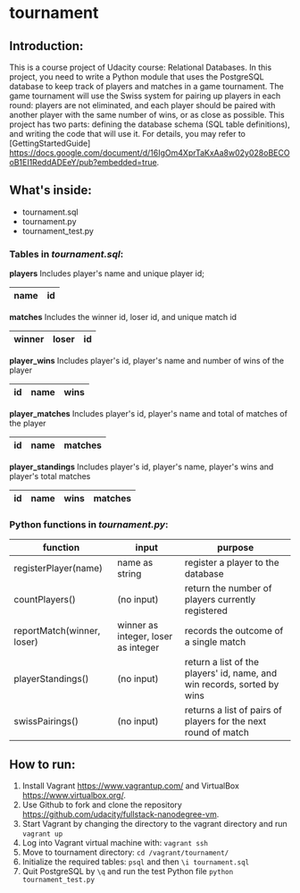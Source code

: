 # tournament
## Introduction: 
  This is a course project of Udacity course: Relational Databases. In this project, you need to write a Python module that uses the PostgreSQL database to keep track of players and matches in a game tournament. 
The game tournament will use the Swiss system for pairing up players in each round: players are not eliminated, and each player should be paired with another player with the same number of wins, or as close as possible.
This project has two parts: defining the database schema (SQL table definitions), and writing the code that will use it. For details, you may refer to [GettingStartedGuide] https://docs.google.com/document/d/16IgOm4XprTaKxAa8w02y028oBECOoB1EI1ReddADEeY/pub?embedded=true.
## What's inside:
* tournament.sql
* tournament.py
* tournament_test.py
### Tables in *tournament.sql*:
**players**
Includes player's name and unique player id;

name | id
---- | ----

**matches**
Includes the winner id, loser id, and unique match id

winner | loser | id
---- | ---- | ----

**player_wins**
Includes player's id, player's name and number of wins of the player

id | name | wins
---- | ---- | ----

**player_matches**
Includes player's id, player's name and total of matches of the player

id | name | matches
---- | ---- | ----

**player_standings**
Includes player's id, player's name, player's wins and player's total matches

id | name | wins | matches
---- | ---- | ---- | ----

### Python functions in *tournament.py*:
function | input  | purpose
------------ | ------------- | ------------- 
registerPlayer(name) | name as string | register a player to the database
countPlayers() | (no input) | return the number of players currently registered
reportMatch(winner, loser) | winner as integer, loser as integer | records the outcome of a single match
playerStandings() | (no input) | return a list of the players' id, name, and win records, sorted by wins
swissPairings() | (no input) | returns a list of pairs of players for the next round of match

## How to run:
1. Install Vagrant https://www.vagrantup.com/ and VirtualBox https://www.virtualbox.org/.
1. Use Github to fork and clone the repository https://github.com/udacity/fullstack-nanodegree-vm.
1. Start Vagrant by changing the directory to the vagrant directory and run `vagrant up`
1. Log into Vagrant virtual machine with: `vagrant ssh`
1. Move to tournament directory: `cd /vagrant/tournament/`
1. Initialize the required tables: `psql` and then `\i tournament.sql`
1. Quit PostgreSQL by `\q` and run the test Python file
`python tournament_test.py`
